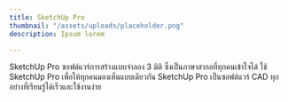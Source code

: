 ```yaml
---
title: SketchUp Pro
thumbnail: "/assets/uploads/placeholder.png"
description: Ipsum lorem

---
```

SketchUp Pro ซอฟต์แวร์การสร้างแบบจำลอง 3 มิติ ซึ่งเป็นภาษาสากลที่ทุกคนเข้าใจได้ ใช้ SketchUp Pro เพื่อให้ทุกคนมองเห็นแบบเดียวกัน SketchUp Pro เป็นซอฟต์แวร์ CAD ทุกอย่างที่เรียนรู้ได้เร็วและใช้งานง่าย